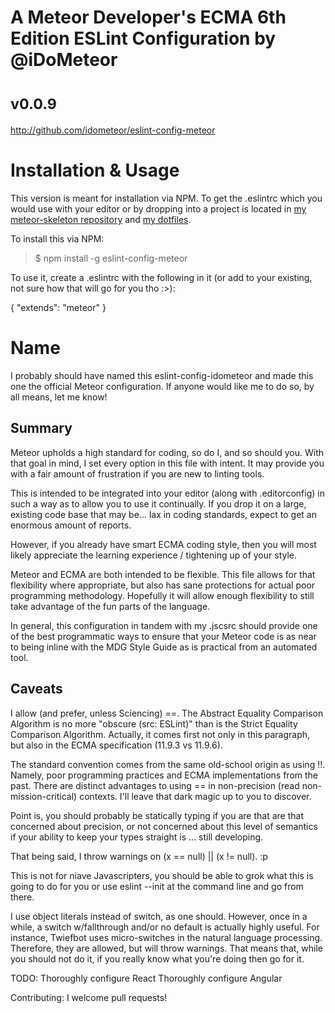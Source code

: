 # A Meteor Developer's ECMA 6th Edition ESLint Configuration by @iDoMeteor
# <small>v0.0.9</small>

http://github.com/idometeor/eslint-config-meteor

# Installation & Usage

This version is meant for installation via NPM.  To get the .eslintrc which
you would use with your editor or by dropping into a project is located in
[my meteor-skeleton repository](https://github.com/iDoMeteor/meteor-skeleton/)
and [my dotfiles](https://github.com/iDoMeteor/meteor-vim-dotfiles/).

To install this via NPM:

>$ npm install -g eslint-config-meteor

To use it, create a .eslintrc with the following in it (or add to your existing,
not sure how that will go for you tho :>):

  {
    "extends": "meteor"
  }

# Name

I probably should have named this eslint-config-idometeor and made this one
the official Meteor configuration.  If anyone would like me to do so, by
all means, let me know!

## Summary

Meteor upholds a high standard for coding, so do I, and so should you.
With that goal in mind, I set every option in this file with intent.  It
may provide you with a fair amount of frustration if you are new to linting
tools.

This is intended to be integrated into your editor (along with .editorconfig)
in such a way as to allow you to use it continually.  If you drop it on a
large, existing code base that may be... lax in coding standards, expect to
get an enormous amount of reports.

However, if you already have smart ECMA coding style, then you will most
likely appreciate the learning experience / tightening up of your style.

Meteor and ECMA are both intended to be flexible.  This file allows for that
flexibility where appropriate, but also has sane protections for actual
poor programming methodology.  Hopefully it will allow enough flexibility
to still take advantage of the fun parts of the language.

In general, this configuration in tandem with my .jscsrc should provide
one of the best programmatic ways to ensure that your Meteor code is as
near to being inline with the MDG Style Guide as is practical from an
automated tool.

## Caveats

I allow (and prefer, unless Sciencing) ==.  The Abstract Equality
Comparison Algorithm is no more "obscure (src: ESLint)" than is the
Strict Equality Comparison Algorithm.  Actually, it comes first not only
in this paragraph, but also in the ECMA specification (11.9.3 vs 11.9.6).

The standard convention comes from the same old-school origin as using !!.
Namely, poor programming practices and ECMA implementations from the past.
There are distinct advantages to using == in non-precision (read
non-mission-critical) contexts.  I'll leave that dark magic up to you to
discover.

Point is, you should probably be statically typing if you are that are that
concerned about precision, or not concerned about this level of semantics if
your ability to keep your types straight is ... still developing.

That being said, I throw warnings on (x == null) || (x != null). :p

This is not for niave Javascripters, you should be able to
grok what this is going to do for you or use eslint --init at the command
line and go from there.

I use object literals instead of switch, as one should.  However, once in
a while, a switch w/fallthrough and/or no default is actually highly useful.
For instance, Twiefbot uses micro-switches in the natural language
processing.  Therefore, they are allowed, but will throw warnings.  That
means that, while you should not do it, if you really know what you're doing
then go for it.

TODO:
   Thoroughly configure React
   Thoroughly configure Angular

Contributing:
   I welcome pull requests!


